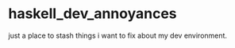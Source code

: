 haskell_dev_annoyances
======================

just a place to stash things i want to fix about my dev environment.
